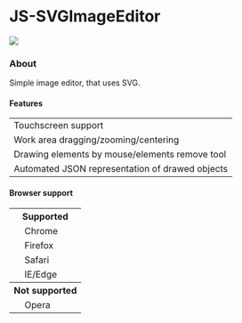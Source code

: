 # JS-SVGImageEditor

<img src="https://raw.githubusercontent.com/Stasgar/JS-SVGImageEditor/master/github-prewiev.png">

### About
Simple image editor, that uses SVG.

#### Features
<table>
  <tr>
    <td>Touchscreen support</td>
  </tr>
  <tr>
    <td>Work area dragging/zooming/centering</td>
  </tr>
  <tr>
    <td>Drawing elements by mouse/elements remove tool</td>
  </tr>
  <tr>
    <td>Automated JSON representation of drawed objects</td>
  </tr>
</table>

#### Browser support

<table>
  <th>Supported</th>
  <tr>
    <td>
      <img width="15px" src="https://raw.githubusercontent.com/alrra/browser-logos/master/src/chrome/chrome_32x32.png" alt="">
      <span> Chrome</span>
     </td>
  </tr>
  <tr>
    <td>
      <img width="15px" src="https://raw.githubusercontent.com/alrra/browser-logos/master/src/firefox/firefox_32x32.png" alt="">
      <span> Firefox</span>
     </td>
  </tr>
  <tr>
    <td>
      <img width="15px" src="https://raw.githubusercontent.com/alrra/browser-logos/master/src/safari/safari_32x32.png" alt="">
      <span> Safari</span>
     </td>
  </tr>
  <tr>
    <td>
      <img width="15px" src="https://raw.githubusercontent.com/alrra/browser-logos/master/src/edge/edge_32x32.png" alt="">
      <span>IE/Edge</span>
     </td>
  </tr>
  <th>Not supported</th>
  <tr>
    <td>
      <img width="15px" src="https://github.com/alrra/browser-logos/blob/master/src/opera/opera_32x32.png" alt="">
      <span>Opera</span>
     </td>
  </tr>
</table>
